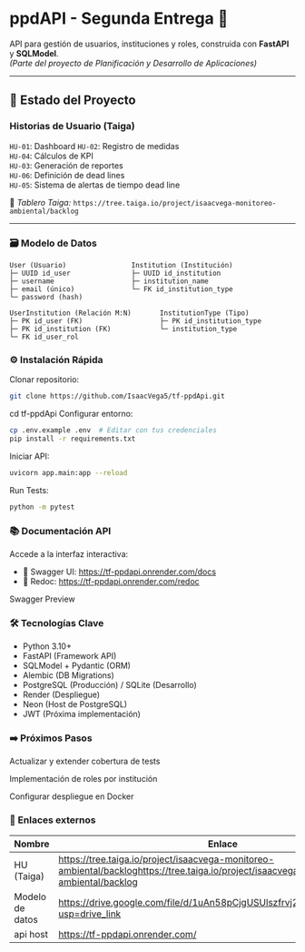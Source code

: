 # ppdAPI - Segunda Entrega 🚀

API para gestión de usuarios, instituciones y roles, construida con **FastAPI** y **SQLModel**.  
*(Parte del proyecto de Planificación y Desarrollo de Aplicaciones)*

---

## 📌 Estado del Proyecto  
### **Historias de Usuario (Taiga)**  
`HU-01`: Dashboard
`HU-02`: Registro de medidas  
`HU-04`: Cálculos de KPI  
`HU-03`: Generación de reportes  
`HU-06`: Definición de dead lines  
`HU-05`: Sistema de alertas de tiempo dead line


🔗 *Tablero Taiga:* `https://tree.taiga.io/project/isaacvega-monitoreo-ambiental/backlog`  

---

### 🗃️ Modelo de Datos  
```plaintext
User (Usuario)                Institution (Institución)
├─ UUID id_user               ├─ UUID id_institution
├─ username                   ├─ institution_name
├─ email (único)              └─ FK id_institution_type
└─ password (hash)

UserInstitution (Relación M:N)       InstitutionType (Tipo)
├─ PK id_user (FK)                   ├─ PK id_institution_type
├─ PK id_institution (FK)            └─ institution_type
└─ FK id_user_rol
```	

### ⚙️ Instalación Rápida
Clonar repositorio:
```	bash
git clone https://github.com/IsaacVega5/tf-ppdApi.git
```	
cd tf-ppdApi
Configurar entorno:
```	bash
cp .env.example .env  # Editar con tus credenciales
pip install -r requirements.txt
```	

Iniciar API:

```	bash
uvicorn app.main:app --reload
```	

Run Tests:

```	bash
python -m pytest
```	

### 📚 Documentación API
Accede a la interfaz interactiva:
- 🔗 Swagger UI: https://tf-ppdapi.onrender.com/docs
-  🔗 Redoc: https://tf-ppdapi.onrender.com/redoc

Swagger Preview

### 🛠️ Tecnologías Clave
- Python 3.10+
- FastAPI (Framework API)
- SQLModel + Pydantic (ORM)
- Alembic (DB Migrations)
- PostgreSQL (Producción) / SQLite (Desarrollo)
- Render (Despliegue)
- Neon (Host de PostgreSQL)
- JWT (Próxima implementación)

### ➡️ Próximos Pasos

Actualizar y extender cobertura de tests

Implementación de roles por institución

Configurar despliegue en Docker

### 🔗 Enlaces externos

| Nombre | Enlace |
| --- | --- |
| HU (Taiga) | https://tree.taiga.io/project/isaacvega-monitoreo-ambiental/backloghttps://tree.taiga.io/project/isaacvega-monitoreo-ambiental/backlog  |
| Modelo de datos | https://drive.google.com/file/d/1uAn58pCjgUSUlszfrvj2FbajfV92QorS/view?usp=drive_link |
|api host | https://tf-ppdapi.onrender.com/ |
